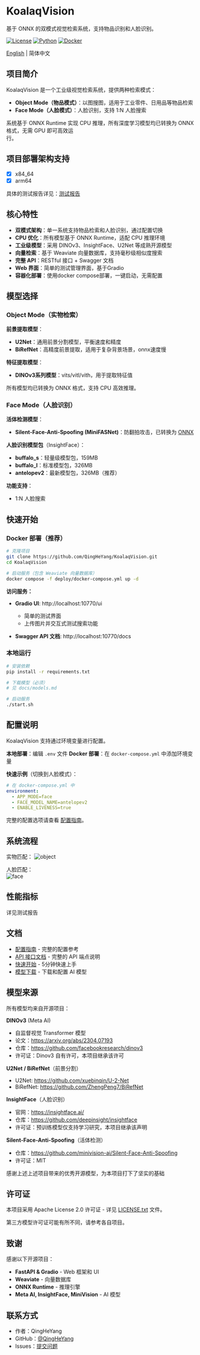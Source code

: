 # KoalaqVision

基于 ONNX 的双模式视觉检索系统，支持物品识别和人脸识别。

[![License](https://img.shields.io/badge/license-Apache%202.0-blue.svg)](LICENSE.txt)
[![Python](https://img.shields.io/badge/python-3.11-blue.svg)](https://www.python.org/)
[![Docker](https://img.shields.io/badge/docker-ready-brightgreen.svg)](https://hub.docker.com/)

[English](README.md) | 简体中文

## 项目简介

KoalaqVision 是一个工业级视觉检索系统，提供两种检索模式：

- **Object Mode（物品模式）**：以图搜图，适用于工业零件、日用品等物品检索
- **Face Mode（人脸模式）**：人脸识别，支持 1:N 人脸搜索

系统基于 ONNX Runtime 实现 CPU 推理，所有深度学习模型均已转换为 ONNX 格式，无需 GPU 即可高效运  
行。
  
## 项目部署架构支持  

- [x] x84_64  
- [x] arm64  

具体的测试报告详见：[测试报告](./docs/zh/test-report.md)  


## 核心特性

- **双模式架构**：单一系统支持物品检索和人脸识别，通过配置切换
- **CPU 优化**：所有模型基于 ONNX Runtime，适配 CPU 推理环境
- **工业级模型**：采用 DINOv3、InsightFace、U2Net 等成熟开源模型
- **向量检索**：基于 Weaviate 向量数据库，支持毫秒级相似度搜索
- **完整 API**：RESTful 接口 + Swagger 文档
- **Web 界面**：简单的测试管理界面，基于Gradio
- **容器化部署**：使用docker compose部署，一键启动，无需配置  

## 模型选择

### Object Mode（实物检索）

**前景提取模型**：
- **U2Net**：通用前景分割模型，平衡速度和精度
- **BiRefNet**：高精度前景提取，适用于复杂背景场景，onnx速度慢

**特征提取模型**：
- **DINOv3系列模型**：vits/vitl/vith，用于提取特征值

所有模型均已转换为 ONNX 格式，支持 CPU 高效推理。

### Face Mode（人脸识别）

**活体检测模型**：
- **Silent-Face-Anti-Spoofing (MiniFASNet)**：防翻拍攻击，已转换为 [ONNX](https://github.com/QingHeYang/Silent-Face-Anti-Spoofing-onnx)

**人脸识别模型包**（InsightFace）：
- **buffalo_s**：轻量级模型包，159MB
- **buffalo_l**：标准模型包，326MB
- **antelopev2**：最新模型包，326MB（推荐）

**功能支持**：
- 1:N 人脸搜索

## 快速开始

### Docker 部署（推荐）

```bash
# 克隆项目
git clone https://github.com/QingHeYang/KoalaqVision.git
cd KoalaqVision

# 启动服务（包含 Weaviate 向量数据库）
docker compose -f deploy/docker-compose.yml up -d
```

**访问服务：**

- **Gradio UI**: http://localhost:10770/ui
  - 简单的测试界面
  - 上传图片并交互式测试搜索功能

- **Swagger API 文档**: http://localhost:10770/docs

### 本地运行

```bash
# 安装依赖
pip install -r requirements.txt

# 下载模型（必须）
# 见 docs/models.md

# 启动服务
./start.sh
```

## 配置说明

KoalaqVision 支持通过环境变量进行配置。

**本地部署**：编辑 `.env` 文件
**Docker 部署**：在 `docker-compose.yml` 中添加环境变量

**快速示例**（切换到人脸模式）：

```yaml
# 在 docker-compose.yml 中
environment:
  - APP_MODE=face
  - FACE_MODEL_NAME=antelopev2
  - ENABLE_LIVENESS=true
```

完整的配置选项请查看 [配置指南](docs/zh/configuration.md)。

## 系统流程
实物匹配：
![object](./docs/images/object_match.jpg)  

人脸匹配：  
![face](./docs/images/face_match.jpg)

## 性能指标

详见测试报告

## 文档

- [配置指南](docs/zh/configuration.md) - 完整的配置参考
- [API 接口文档](docs/zh/api.md) - 完整的 API 端点说明
- [快速开始](docs/zh/quickstart.md) - 5分钟快速上手
- [模型下载](docs/zh/models.md) - 下载和配置 AI 模型

## 模型来源

所有模型均来自开源项目：

**DINOv3** (Meta AI)
- 自监督视觉 Transformer 模型
- 论文：https://arxiv.org/abs/2304.07193
- 仓库：https://github.com/facebookresearch/dinov3
- 许可证：Dinov3 自有许可，本项目继承该许可

**U2Net / BiRefNet**（前景分割）
- U2Net: https://github.com/xuebinqin/U-2-Net  
- BiRefNet: https://github.com/ZhengPeng7/BiRefNet  

**InsightFace**（人脸识别）
- 官网：https://insightface.ai/
- 仓库：https://github.com/deepinsight/insightface
- 许可证：预训练模型仅支持学习研究，本项目继承该声明

**Silent-Face-Anti-Spoofing**（活体检测）
- 仓库：https://github.com/minivision-ai/Silent-Face-Anti-Spoofing
- 许可证：MIT  

感谢上述上述项目带来的优秀开源模型，为本项目打下了坚实的基础

## 许可证

本项目采用 Apache License 2.0 许可证 - 详见 [LICENSE.txt](LICENSE.txt) 文件。

第三方模型许可证可能有所不同，请参考各自项目。

## 致谢

感谢以下开源项目：

- **FastAPI & Gradio** - Web 框架和 UI
- **Weaviate** - 向量数据库
- **ONNX Runtime** - 推理引擎
- **Meta AI, InsightFace, MiniVision** - AI 模型

## 联系方式

- 作者：QingHeYang
- GitHub：[@QingHeYang](https://github.com/QingHeYang)
- Issues：[提交问题](https://github.com/yourusername/KoalaqVision/issues)

